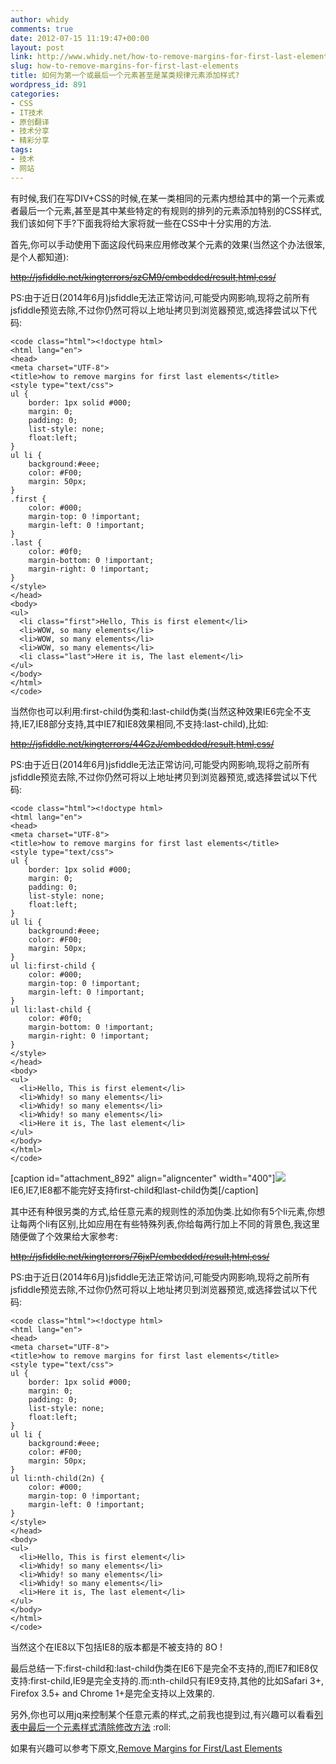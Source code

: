 ```yaml
---
author: whidy
comments: true
date: 2012-07-15 11:19:47+00:00
layout: post
link: http://www.whidy.net/how-to-remove-margins-for-first-last-elements.html
slug: how-to-remove-margins-for-first-last-elements
title: 如何为第一个或最后一个元素甚至是某类规律元素添加样式?
wordpress_id: 891
categories:
- CSS
- IT技术
- 原创翻译
- 技术分享
- 精彩分享
tags:
- 技术
- 网站
---
```


有时候,我们在写DIV+CSS的时候,在某一类相同的元素内想给其中的第一个元素或者最后一个元素,甚至是其中某些特定的有规则的排列的元素添加特别的CSS样式,我们该如何下手?下面我将给大家将就一些在CSS中十分实用的方法.

首先,你可以手动使用下面这段代码来应用修改某个元素的效果(当然这个办法很笨,是个人都知道):

<del>http://jsfiddle.net/kingterrors/szCM9/embedded/result,html,css/</del>

PS:由于近日(2014年6月)jsfiddle无法正常访问,可能受内网影响,现将之前所有jsfiddle预览去除,不过你仍然可将以上地址拷贝到浏览器预览,或选择尝试以下代码:


    
    <code class="html"><!doctype html>
    <html lang="en">
    <head>
    <meta charset="UTF-8">
    <title>how to remove margins for first last elements</title>
    <style type="text/css">
    ul {
        border: 1px solid #000;
        margin: 0;
        padding: 0;
        list-style: none;
        float:left;
    }
    ul li {
        background:#eee;
        color: #F00;
        margin: 50px;
    }
    .first {
        color: #000;
        margin-top: 0 !important;
        margin-left: 0 !important;
    }
    .last {
        color: #0f0;
        margin-bottom: 0 !important;
        margin-right: 0 !important;
    }
    </style>
    </head>
    <body>
    <ul>
      <li class="first">Hello, This is first element</li>
      <li>WOW, so many elements</li>
      <li>WOW, so many elements</li>
      <li>WOW, so many elements</li>
      <li class="last">Here it is, The last element</li>
    </ul>
    </body>
    </html>
    </code>



当然你也可以利用:first-child伪类和:last-child伪类(当然这种效果IE6完全不支持,IE7,IE8部分支持,其中IE7和IE8效果相同,不支持:last-child),比如:

<del>http://jsfiddle.net/kingterrors/44GzJ/embedded/result,html,css/</del>

PS:由于近日(2014年6月)jsfiddle无法正常访问,可能受内网影响,现将之前所有jsfiddle预览去除,不过你仍然可将以上地址拷贝到浏览器预览,或选择尝试以下代码:


    
    <code class="html"><!doctype html>
    <html lang="en">
    <head>
    <meta charset="UTF-8">
    <title>how to remove margins for first last elements</title>
    <style type="text/css">
    ul {
        border: 1px solid #000;
        margin: 0;
        padding: 0;
        list-style: none;
        float:left;
    }
    ul li {
        background:#eee;
        color: #F00;
        margin: 50px;
    }
    ul li:first-child {
        color: #000;
        margin-top: 0 !important;
        margin-left: 0 !important;
    }
    ul li:last-child {
        color: #0f0;
        margin-bottom: 0 !important;
        margin-right: 0 !important;
    }
    </style>
    </head>
    <body>
    <ul>
      <li>Hello, This is first element</li>
      <li>Whidy! so many elements</li>
      <li>Whidy! so many elements</li>
      <li>Whidy! so many elements</li>
      <li>Here it is, The last element</li>
    </ul>
    </body>
    </html>
    </code>



[caption id="attachment_892" align="aligncenter" width="400"][![](/wp-content/uploads/2012/07/E2-400x285.jpg)](/wp-content/uploads/2012/07/E2.jpg) IE6,IE7,IE8都不能完好支持first-child和last-child伪类[/caption]

其中还有种很另类的方式,给任意元素的规则性的添加伪类.比如你有5个li元素,你想让每两个li有区别,比如应用在有些特殊列表,你给每两行加上不同的背景色,我这里随便做了个效果给大家参考:

<del>http://jsfiddle.net/kingterrors/76jxP/embedded/result,html,css/</del>

PS:由于近日(2014年6月)jsfiddle无法正常访问,可能受内网影响,现将之前所有jsfiddle预览去除,不过你仍然可将以上地址拷贝到浏览器预览,或选择尝试以下代码:


    
    <code class="html"><!doctype html>
    <html lang="en">
    <head>
    <meta charset="UTF-8">
    <title>how to remove margins for first last elements</title>
    <style type="text/css">
    ul {
        border: 1px solid #000;
        margin: 0;
        padding: 0;
        list-style: none;
        float:left;
    }
    ul li {
        background:#eee;
        color: #F00;
        margin: 50px;
    }
    ul li:nth-child(2n) {
        color: #000;
        margin-top: 0 !important;
        margin-left: 0 !important;
    }
    </style>
    </head>
    <body>
    <ul>
      <li>Hello, This is first element</li>
      <li>Whidy! so many elements</li>
      <li>Whidy! so many elements</li>
      <li>Whidy! so many elements</li>
      <li>Here it is, The last element</li>
    </ul>
    </body>
    </html>
    </code>



当然这个在IE8以下包括IE8的版本都是不被支持的 8O !

最后总结一下:first-child和:last-child伪类在IE6下是完全不支持的,而IE7和IE8仅支持:first-child,IE9是完全支持的.而:nth-child只有IE9支持,其他的比如Safari 3+, Firefox 3.5+ and Chrome 1+是完全支持以上效果的.

另外,你也可以用jq来控制某个任意元素的样式,之前我也提到过,有兴趣可以看看[列表中最后一个元素样式清除修改方法](/lastchild-styles-clean.html) :roll:

如果有兴趣可以参考下原文,[Remove Margins for First/Last Elements](http://css-tricks.com/snippets/css/remove-margins-first-element/)
